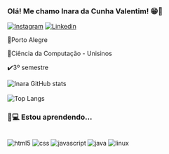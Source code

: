 ### Olá! Me chamo Inara da Cunha Valentim! 😁🤗

[![Instagram](https://img.shields.io/badge/Instagram-E4405F?style=for-the-badge&logo=instagram&logoColor=white)](https://www.instagram.com/inara_valentiim/)
[![Linkedin](https://img.shields.io/badge/LinkedIn-0077B5?style=for-the-badge&logo=linkedin&logoColor=white)](https://www.linkedin.com/in/inara-valentim-4a1b46191/)

📌Porto Alegre

📖Ciência da Computação - Unisinos

✔️3º semestre




![Inara GitHub stats](https://github-readme-stats.vercel.app/api?username=inaravalentiim&show_icons=true&theme=radical)<br><br>
![Top Langs](https://github-readme-stats.vercel.app/api/top-langs/?username=inaravalentiim&hide_progress=true)

### 🧠💻 Estou aprendendo...

<div style="display:inline_block"><br>
  <img align="center" alt="html5" src="https://img.shields.io/badge/HTML5-E34F26?style=for-the-badge&logo=html5&logoColor=white">
  <img align="center" alt="css" src="https://img.shields.io/badge/CSS3-1572B6?style=for-the-badge&logo=css3&logoColor=white">
  <img align="center" alt="javascript" src="https://img.shields.io/badge/JavaScript-F7DF1E?style=for-the-badge&logo=javascript&logoColor=black">
  <img align="center" alt="java" src="https://img.shields.io/badge/Java-ED8B00?style=for-the-badge&logo=openjdk&logoColor=white">
  <img align="center" alt="linux" src="https://img.shields.io/badge/Linux-FCC624?style=for-the-badge&logo=linux&logoColor=black">

</div><br>


